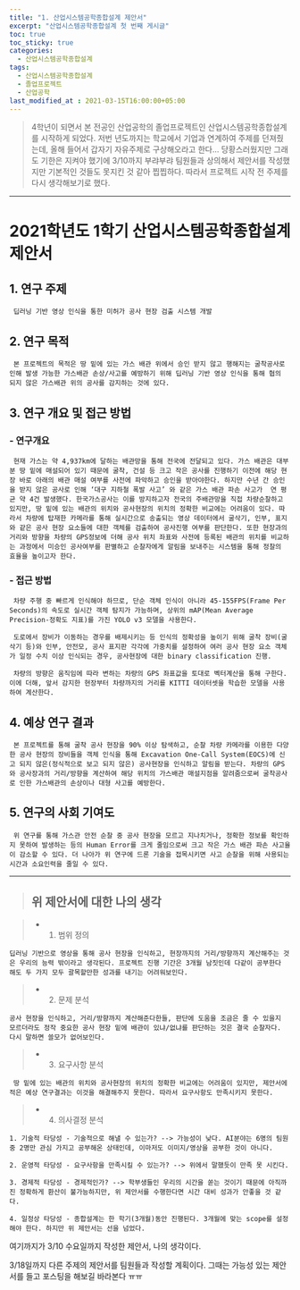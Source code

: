 ```yaml
---
title: "1. 산업시스템공학종합설계 제안서"
excerpt: "산업시스템공학종합설계 첫 번째 게시글"
toc: true
toc_sticky: true
categories:
  - 산업시스템공학종합설계
tags:
  - 산업시스템공학종합설계
  - 졸업프로젝트
  - 산업공학
last_modified_at : 2021-03-15T16:00:00+05:00
---
```


> 4학년이 되면서 본 전공인 산업공학의 졸업프로젝트인 산업시스템공학종합설계를 시작하게 되었다. 저번 년도까지는 학교에서 기업과 연계하여 주제를 던져줬는데, 올해 들어서 갑자기 자유주제로 구상해오라고 한다... 당황스러웠지만 그래도 기한은 지켜야 했기에 3/10까지 부랴부랴 팀원들과 상의해서 제안서를 작성했지만 기본적인 것들도 못지킨 것 같아 찝찝하다. 따라서 프로젝트 시작 전 주제를 다시 생각해보기로 했다.

* * *

# 2021학년도 1학기 산업시스템공학종합설계 제안서

## 1. 연구 주제

	 딥러닝 기반 영상 인식을 통한 미허가 공사 현장 검출 시스템 개발 
 
## 2. 연구 목적

	 본 프로젝트의 목적은 땅 밑에 있는 가스 배관 위에서 승인 받지 않고 행해지는 굴착공사로 인해 발생 가능한 가스배관 손상/사고를 예방하기 위해 딥러닝 기반 영상 인식을 통해 협의 되지 않은 가스배관 위의 공사를 감지하는 것에 있다.
 
## 3. 연구 개요 및 접근 방법

### - 연구개요

	 현재 가스는 약 4,937km에 달하는 배관망을 통해 전국에 전달되고 있다. 가스 배관은 대부분 땅 밑에 매설되어 있기 때문에 굴착, 건설 등 크고 작은 공사를 진행하기 이전에 해당 현장 바로 아래의 배관 매설 여부를 사전에 파악하고 승인을 받아야한다. 하지만 수년 간 승인을 받지 않은 공사로 인해 ‘대구 지하철 폭발 사고’ 와 같은 가스 배관 파손 사고가  연 평균 약 4건 발생했다. 한국가스공사는 이를 방지하고자 전국의 주배관망을 직접 차량순찰하고 있지만, 땅 밑에 있는 배관의 위치와 공사현장의 위치의 정확한 비교에는 어려움이 있다. 따라서 차량에 탑재한 카메라를 통해 실시간으로 송출되는 영상 데이터에서 굴삭기, 인부, 표지와 같은 공사 현장 요소들에 대한 객체를 검출하여 공사진행 여부를 판단한다. 또한 현장과의 거리와 방향을 차량의 GPS정보에 더해 공사 위치 좌표와 사전에 등록된 배관의 위치를 비교하는 과정에서 미승인 공사여부를 판별하고 순찰자에게 알림을 보내주는 시스템을 통해 정찰의 효율을 높이고자 한다. 
 
### - 접근 방법

	 차량 주행 중 빠르게 인식해야 하므로, 단순 객체 인식이 아니라 45-155FPS(Frame Per Seconds)의 속도로 실시간 객체 탐지가 가능하며, 상위의 mAP(Mean Average Precision-정확도 지표)를 가진 YOLO v3 모델을 사용한다.

	 도로에서 장비가 이동하는 경우를 배제시키는 등 인식의 정확성을 높이기 위해 굴착 장비(굴삭기 등)와 인부, 안전모, 공사 표지판 각각에 가중치를 설정하여 여러 공사 현장 요소 객체가 일정 수치 이상 인식되는 경우, 공사현장에 대한 binary classification 진행.

	 차량의 방향은 움직임에 따라 변하는 차량의 GPS 좌표값을 토대로 벡터계산을 통해 구한다. 이에 더해, 앞서 감지한 현장부터 차량까지의 거리를 KITTI 데이터셋을 학습한 모델을 사용하여 계산한다. 
 
## 4. 예상 연구 결과

	 본 프로젝트를 통해 굴착 공사 현장을 90% 이상 탐색하고, 순찰 차량 카메라를 이용한 다양한 공사 현장의 장비들을 객체 인식을 통해 Excavation One-Call System(EOCS)에 신고 되지 않은(정식적으로 보고 되지 않은) 공사현장을 인식하고 알림을 받는다. 차량의 GPS와 공사장과의 거리/방향을 계산하여 해당 위치의 가스배관 매설지점을 알려줌으로써 굴착공사로 인한 가스배관의 손상이나 대형 사고를 예방한다.
 
## 5. 연구의 사회 기여도 

	 위 연구를 통해 가스관 안전 순찰 중 공사 현장을 모르고 지나치거나, 정확한 정보를 확인하지 못하여 발생하는 등의 Human Error를 크게 줄임으로써 크고 작은 가스 배관 파손 사고율이 감소할 수 있다. 더 나아가 위 연구에 드론 기술을 접목시키면 사고 순찰을 위해 사용되는 시간과 소요인력을 줄일 수 있다.
 
* * *

 
> ## 위 제안서에 대한 나의 생각

> * 1. 범위 정의
 
	딥러닝 기반으로 영상을 통해 공사 현장을 인식하고, 현장까지의 거리/방향까지 계산해주는 것은 우리의 능력 밖이라고 생각된다. 프로젝트 진행 기간은 3개월 남짓인데 다같이 공부한다 해도 두 가지 모두 괄목할만한 성과를 내기는 어려워보인다.
 
> * 2. 문제 분석
 
 	공사 현장을 인식하고, 거리/방향까지 계산해준다한들, 판단에 도움을 조금은 줄 수 있을지 모르더라도 정작 중요한 공사 현장 밑에 배관이 있냐/없냐를 판단하는 것은 결국 순찰자다. 다시 말하면 쓸모가 없어보인다.
 
> * 3. 요구사항 분석

	 땅 밑에 있는 배관의 위치와 공사현장의 위치의 정확한 비교에는 어려움이 있지만, 제안서에 적은 예상 연구결과는 이것을 해결해주지 못한다. 따라서 요구사항도 만족시키지 못한다.
 
> * 4. 의사결정 분석
 
 	1. 기술적 타당성 - 기술적으로 해낼 수 있는가? --> 가능성이 낮다. AI분야는 6명의 팀원 중 2명만 관심 가지고 공부해온 상태인데, 이마저도 이미지/영상을 공부한 것이 아니다. 

	2. 운영적 타당성 - 요구사항을 만족시킬 수 있는가? --> 위에서 말했듯이 만족 못 시킨다. 
 
 	3. 경제적 타당성 - 경제적인가? --> 학부생들인 우리의 시간을 쏟는 것이기 때문에 아직까진 정확하게 환산이 불가능하지만, 위 제안서를 수행한다면 시간 대비 성과가 안좋을 것 같다.
 
 	4. 일정상 타당성 - 종합설계는 한 학기(3개월)동안 진행된다. 3개월에 맞는 scope를 설정해야 한다. 하지만 위 제안서는 선을 넘었다.

여기까지가 3/10 수요일까지 작성한 제안서, 나의 생각이다.  

3/18일까지 다른 주제의 제안서를 팀원들과 작성할 계획이다. 그때는 가능성 있는 제안서를 들고 포스팅을 해보길 바라본다 ㅠㅠ

